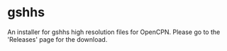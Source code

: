 # gshhs
An installer for gshhs high resolution files for OpenCPN. Please go to the 'Releases' page for the download.
